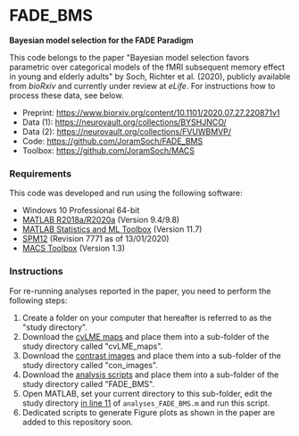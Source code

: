 # FADE_BMS

**Bayesian model selection for the FADE Paradigm**

This code belongs to the paper "Bayesian model selection favors parametric over categorical models of the fMRI subsequent memory effect in young and elderly adults" by Soch, Richter et al. (2020), publicly available from *bioRxiv* and currently under review at *eLife*. For instructions how to process these data, see below.

- Preprint: https://www.biorxiv.org/content/10.1101/2020.07.27.220871v1
- Data (1): https://neurovault.org/collections/BYSHJNCO/
- Data (2): https://neurovault.org/collections/FVUWBMVP/
- Code: https://github.com/JoramSoch/FADE_BMS
- Toolbox: https://github.com/JoramSoch/MACS


### Requirements

This code was developed and run using the following software:
- Windows 10 Professional 64-bit
- [MATLAB R2018a/R2020a](https://de.mathworks.com/help/matlab/release-notes.html) (Version 9.4/9.8)
- [MATLAB Statistics and ML Toolbox](https://de.mathworks.com/products/statistics.html) (Version 11.7)
- [SPM12](https://www.fil.ion.ucl.ac.uk/spm/software/spm12/) (Revision 7771 as of 13/01/2020)
- [MACS Toolbox](https://github.com/JoramSoch/MACS) (Version 1.3)


### Instructions

For re-running analyses reported in the paper, you need to perform the following steps:
1. Create a folder on your computer that hereafter is referred to as the "study directory".
2. Download the [cvLME maps](https://neurovault.org/collections/BYSHJNCO/) and place them into a sub-folder of the study directory called "cvLME_maps".
3. Download the [contrast images](https://neurovault.org/collections/FVUWBMVP/) and place them into a sub-folder of the study directory called "con_images".
4. Download the [analysis scripts](https://github.com/JoramSoch/FADE_BMS/archive/master.zip) and place them into a sub-folder of the study directory called "FADE_BMS".
5. Open MATLAB, set your current directory to this sub-folder, edit the study directory [in line 11](https://github.com/JoramSoch/FADE_BMS/blob/master/analyses_FADE_BMS.m#L11) of `analyses_FADE_BMS.m` and run this script.
6. Dedicated scripts to generate Figure plots as shown in the paper are added to this repository soon. 

